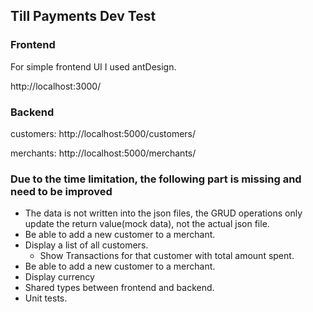 ## Till Payments Dev Test

### Frontend

For simple frontend UI I used antDesign.

http://localhost:3000/

### Backend

customers:
http://localhost:5000/customers/

merchants:
http://localhost:5000/merchants/

### Due to the time limitation, the following part is missing and need to be improved

- The data is not written into the json files, the GRUD operations only update the return value(mock data), not the actual json file.
- Be able to add a new customer to a merchant.
- Display a list of all customers.
  - Show Transactions for that customer with total amount spent.
- Be able to add a new customer to a merchant.
- Display currency
- Shared types between frontend and backend.
- Unit tests.
